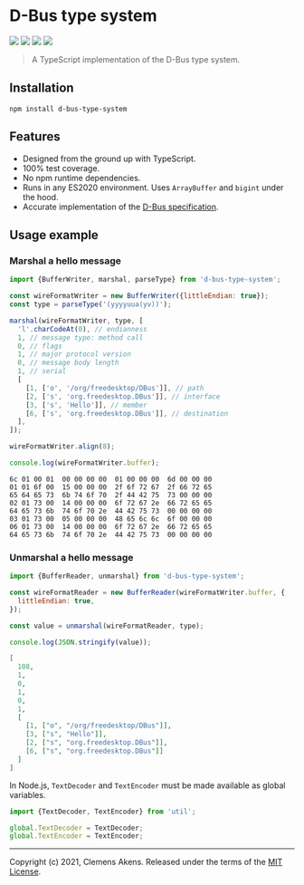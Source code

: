 # D-Bus type system

[![][ci-badge]][ci-link] [![][version-badge]][version-link]
[![][license-badge]][license-link] [![][types-badge]][types-link]

[ci-badge]: https://github.com/clebert/d-bus-type-system/workflows/CI/badge.svg
[ci-link]: https://github.com/clebert/d-bus-type-system
[version-badge]: https://badgen.net/npm/v/d-bus-type-system
[version-link]: https://www.npmjs.com/package/d-bus-type-system
[license-badge]: https://badgen.net/npm/license/d-bus-type-system
[license-link]: https://github.com/clebert/d-bus-type-system/blob/master/LICENSE
[types-badge]: https://badgen.net/npm/types/d-bus-type-system
[types-link]: https://github.com/clebert/d-bus-type-system

> A TypeScript implementation of the D-Bus type system.

## Installation

```
npm install d-bus-type-system
```

## Features

- Designed from the ground up with TypeScript.
- 100% test coverage.
- No npm runtime dependencies.
- Runs in any ES2020 environment. Uses `ArrayBuffer` and `bigint` under the
  hood.
- Accurate implementation of the
  [D-Bus specification](https://dbus.freedesktop.org/doc/dbus-specification.html#type-system).

## Usage example

### Marshal a hello message

```js
import {BufferWriter, marshal, parseType} from 'd-bus-type-system';

const wireFormatWriter = new BufferWriter({littleEndian: true});
const type = parseType('(yyyyuua(yv))');

marshal(wireFormatWriter, type, [
  'l'.charCodeAt(0), // endianness
  1, // message type: method call
  0, // flags
  1, // major protocol version
  0, // message body length
  1, // serial
  [
    [1, ['o', '/org/freedesktop/DBus']], // path
    [2, ['s', 'org.freedesktop.DBus']], // interface
    [3, ['s', 'Hello']], // member
    [6, ['s', 'org.freedesktop.DBus']], // destination
  ],
]);

wireFormatWriter.align(8);

console.log(wireFormatWriter.buffer);
```

```
6c 01 00 01  00 00 00 00  01 00 00 00  6d 00 00 00
01 01 6f 00  15 00 00 00  2f 6f 72 67  2f 66 72 65
65 64 65 73  6b 74 6f 70  2f 44 42 75  73 00 00 00
02 01 73 00  14 00 00 00  6f 72 67 2e  66 72 65 65
64 65 73 6b  74 6f 70 2e  44 42 75 73  00 00 00 00
03 01 73 00  05 00 00 00  48 65 6c 6c  6f 00 00 00
06 01 73 00  14 00 00 00  6f 72 67 2e  66 72 65 65
64 65 73 6b  74 6f 70 2e  44 42 75 73  00 00 00 00
```

### Unmarshal a hello message

```js
import {BufferReader, unmarshal} from 'd-bus-type-system';

const wireFormatReader = new BufferReader(wireFormatWriter.buffer, {
  littleEndian: true,
});

const value = unmarshal(wireFormatReader, type);

console.log(JSON.stringify(value));
```

```json
[
  108,
  1,
  0,
  1,
  0,
  1,
  [
    [1, ["o", "/org/freedesktop/DBus"]],
    [3, ["s", "Hello"]],
    [2, ["s", "org.freedesktop.DBus"]],
    [6, ["s", "org.freedesktop.DBus"]]
  ]
]
```

In Node.js, `TextDecoder` and `TextEncoder` must be made available as global
variables.

```js
import {TextDecoder, TextEncoder} from 'util';

global.TextDecoder = TextDecoder;
global.TextEncoder = TextEncoder;
```

---

Copyright (c) 2021, Clemens Akens. Released under the terms of the
[MIT License](https://github.com/clebert/d-bus-type-system/blob/master/LICENSE).
